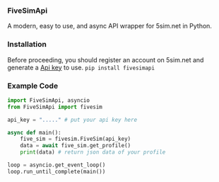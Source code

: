 ### FiveSimApi
A modern, easy to use, and async API wrapper for 5sim.net in Python.

### Installation
Before proceeding, you should register an account on 5sim.net and generate a [Api key](https://5sim.net/settings/security) to use.
```pip install fivesimapi```

### Example Code
```python
import FiveSimApi, asyncio
from FiveSimApi import fivesim

api_key = "....." # put your api key here

async def main():
    five_sim = fivesim.FiveSim(api_key)
    data = await five_sim.get_profile()
    print(data) # return json data of your profile

loop = asyncio.get_event_loop()
loop.run_until_complete(main())
```

